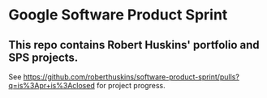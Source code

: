 # Google Software Product Sprint

## This repo contains Robert Huskins' portfolio and SPS projects.
See https://github.com/roberthuskins/software-product-sprint/pulls?q=is%3Apr+is%3Aclosed for project progress.
